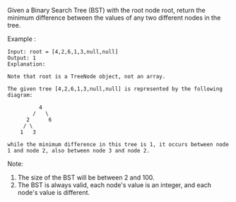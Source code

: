 Given a Binary Search Tree (BST) with the root node root, return the minimum difference between the values of any two different nodes in the tree.

Example :
```
Input: root = [4,2,6,1,3,null,null]
Output: 1
Explanation:

Note that root is a TreeNode object, not an array.

The given tree [4,2,6,1,3,null,null] is represented by the following diagram:

          4
        /   \
      2      6
     / \    
    1   3  

while the minimum difference in this tree is 1, it occurs between node 1 and node 2, also between node 3 and node 2.
```
Note:
1. The size of the BST will be between 2 and 100.
2. The BST is always valid, each node's value is an integer, and each node's value is different.